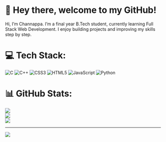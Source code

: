 # 👋 Hey there, welcome to my GitHub!

Hi, I’m Channappa. I’m a final year B.Tech student, currently learning Full Stack Web Development. I enjoy building projects and improving my skills step by step.


# 💻 Tech Stack:
![C](https://img.shields.io/badge/c-%2300599C.svg?style=for-the-badge&logo=c&logoColor=white) ![C++](https://img.shields.io/badge/c++-%2300599C.svg?style=for-the-badge&logo=c%2B%2B&logoColor=white) ![CSS3](https://img.shields.io/badge/css3-%231572B6.svg?style=for-the-badge&logo=css3&logoColor=white) ![HTML5](https://img.shields.io/badge/html5-%23E34F26.svg?style=for-the-badge&logo=html5&logoColor=white) ![JavaScript](https://img.shields.io/badge/javascript-%23323330.svg?style=for-the-badge&logo=javascript&logoColor=%23F7DF1E) ![Python](https://img.shields.io/badge/python-3670A0?style=for-the-badge&logo=python&logoColor=ffdd54)
# 📊 GitHub Stats:
![](https://github-readme-stats.vercel.app/api?username=Channappa-Kalahal&theme=dark&hide_border=true&include_all_commits=false&count_private=false)<br/>
![](https://nirzak-streak-stats.vercel.app/?user=Channappa-Kalahal&theme=dark&hide_border=true)<br/>
![](https://github-readme-stats.vercel.app/api/top-langs/?username=Channappa-Kalahal&theme=dark&hide_border=true&include_all_commits=false&count_private=false&layout=compact)

---
[![](https://visitcount.itsvg.in/api?id=Channappa-Kalahal&icon=0&color=0)](https://visitcount.itsvg.in)

<!-- Proudly created with GPRM ( https://gprm.itsvg.in ) -->
